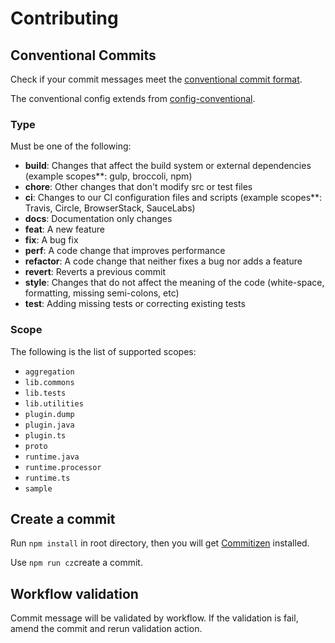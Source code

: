 # Contributing

## Conventional Commits

Check if your commit messages meet the [conventional commit format](https://conventionalcommits.org).

The conventional config extends from [config-conventional](https://github.com/conventional-changelog/commitlint/tree/master/%40commitlint/config-conventional).

### Type

Must be one of the following:

- **build**: Changes that affect the build system or external dependencies (example scopes**: gulp, broccoli, npm)
- **chore**: Other changes that don't modify src or test files
- **ci**: Changes to our CI configuration files and scripts (example scopes**: Travis, Circle, BrowserStack, SauceLabs)
- **docs**: Documentation only changes
- **feat**: A new feature
- **fix**: A bug fix
- **perf**: A code change that improves performance
- **refactor**: A code change that neither fixes a bug nor adds a feature
- **revert**: Reverts a previous commit
- **style**: Changes that do not affect the meaning of the code (white-space, formatting, missing semi-colons, etc)
- **test**: Adding missing tests or correcting existing tests

### Scope

The following is the list of supported scopes:

- `aggregation`
- `lib.commons`
- `lib.tests`
- `lib.utilities`
- `plugin.dump`
- `plugin.java`
- `plugin.ts`
- `proto`
- `runtime.java`
- `runtime.processor`
- `runtime.ts`
- `sample`

## Create a commit

Run `npm install` in root directory, then you will get [Commitizen](https://github.com/commitizen-tools/commitizen) installed.

Use `npm run cz`create a commit.

## Workflow validation

Commit message will be validated by workflow. If the validation is fail, amend the commit and rerun validation action.
